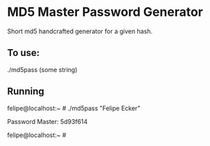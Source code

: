MD5 Master Password Generator
=============================

Short md5 handcrafted generator for a given hash.


## To use:
./md5pass (some string)

## Running
felipe@localhost:~ # ./md5pass "Felipe Ecker"

Password Master: 5d93f614

felipe@localhost:~ #
